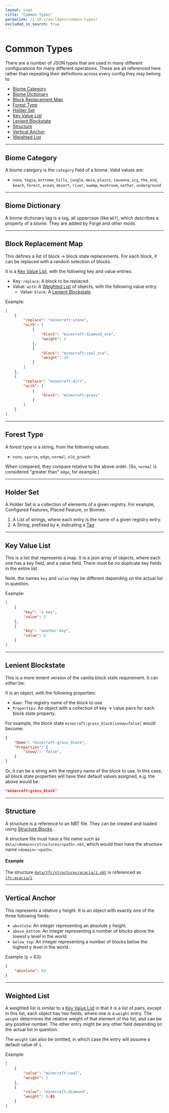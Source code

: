 ```yaml
---
layout: page
title: "Common Types"
permalink: /1.18.x/worldgen/common-types/
excluded_in_search: true
---
```


# Common Types

There are a number of JSON types that are used in many different configurations for many different operations. These are all referenced here rather than repeating their definitions across every config they may belong to.

<!--linky_begin_sort_alphabetical-->

- [Biome Category](#biome-category)
- [Biome Dictionary](#biome-dictionary)
- [Block Replacement Map](#block-replacement-map)
- [Forest Type](#forest-type)
- [Holder Set](#holder-set)
- [Key Value List](#key-value-list)
- [Lenient Blockstate](#lenient-blockstate)
- [Structure](#structure)
- [Vertical Anchor](#vertical-anchor)
- [Weighted List](#weighted-list)

<!--linky_end_sort_alphabetical-->

<hr>

## Biome Category

A biome category is the `category` field of a biome. Valid values are:

- `none`, `tagia`, `extreme_hills`, `jungle`, `mesa`, `plains`, `savanna`, `icy`, `the_end`, `beach`, `forest`, `ocean`, `desert`, `river`, `swamp`, `mushroom`, `nether`, `underground`

<hr>

## Biome Dictionary

A biome dictionary tag is a tag, all uppercase (like `WET`), which describes a property of a biome. They are added by Forge and other mods.

<hr>

## Block Replacement Map

This defines a list of block -> block state replacements. For each block, it can be replaced with a random selection of blocks.

It is a [Key Value List](#key-value-list), with the following key and value entries:

- Key: `replace`: A block to be replaced.
- Value: `with`: A [Weighted List](#weighted-list) of objects, with the following value entry:
  - Value: `block`: A [Lenient Blockstate](#lenient-blockstate).

Example:

```json
[
    {
        "replace": "minecraft:stone",
        "with": [
            {
                "block": "minecraft:diamond_ore",
                "weight": 2
            },
            {
                "block": "minecraft:coal_ore",
                "weight": 10
            }
        ]
    },
    {
        "replace": "minecraft:dirt",
        "with": [
            {
                "block": "minecraft:grass"
            }
        ]
    }
]
```

<hr>

## Forest Type

A forest type is a string, from the following values:

- `none`, `sparse`, `edge`, `normal`, `old_growth`

When compared, they compare relative to the above order. (So, `normal` is considered "greater than" `edge`, for example.)

<hr>

## Holder Set

A Holder Set is a collection of elements of a given registry. For example, Configured Features, Placed Feature, or Biomes.

1. A List of strings, where each entry is the name of a given registry entry.
2. A String, prefixed by `#`, indicating a [Tag](../tags/)

<hr>

## Key Value List

This is a list that represents a map. It is a json array of objects, where each one has a key field, and a value field. There must be no duplicate key fields in the entire list.

Note, the names `key` and `value` may be different depending on the actual list in question.

Example:

```json
[
    {
        "key": "a key",
        "value": 3
    },
    {
        "key": "another key",
        "value": 6
    }
]
```

<hr>

## Lenient Blockstate

This is a more lenient version of the vanilla block state requirement. It can *either* be:

It is an object, with the following properties:

- `Name`: The registry name of the block to use
- `Properties`: An object with a collection of key -> value pairs for each block state property.

For example, the block state `minecraft:grass_block[snowy=false]` would become:

```json
{
    "Name": "minecraft:grass_block",
    "Properties": {
        "snowy": "false",
    }
}
```

Or, it can be a string with the registry name of the block to use. In this case, all block state properties will have their default values assigned, e.g. the above would be:

```json
"minecraft:grass_block"
```

<hr>

## Structure

A structure is a reference to an NBT file. They can be created and loaded using [Structure Blocks](https://minecraft.wiki/w/Structure_Block).

A structure file must have a file name such as `data/<domain>/structures/<path>.nbt`, which would then have the structure name `<domain>:<path>`.

#### Example

The structure [`data/tfc/structures/acacia/1.nbt`](https://github.com/TerraFirmaCraft/TerraFirmaCraft/blob/1.18.x/src/main/resources/data/tfc/structures/acacia/1.nbt) is referenced as [`tfc:acacia/1`](https://github.com/TerraFirmaCraft/TerraFirmaCraft/blob/e89f6c553e8178346c83a1266829c61437f0c50c/src/main/resources/data/tfc/worldgen/configured_feature/tree/acacia.json#L6).

<hr>

## Vertical Anchor

This represents a relative y height. It is an object with exactly one of the three following fields:

- `absolute`: An integer representing an absolute y height.
- `above_bottom`: An integer representing a number of blocks above the lowest y level in the world.
- `below_top`: An integer representing a number of blocks below the highest y level in the world.

Example (y = 63):
```json
{
    "absolute": 63
}
```

<hr>

## Weighted List

A weighted list is similar to a [Key Value List](#key-value-list) in that it is a list of pairs, except in this list, each object has two fields, where one is a `weight` entry. The `weight` determines the relative weight of that element of the list, and can be any positive number. The other entry might be any other field depending on the actual list in question.

The `weight` can also be omitted, in which case the entry will assume a default value of `1`.

Example:

```json
[
    {
        "value": "minecraft:coal",
        "weight": 1
    },
    {
        "value": "minecraft:diamond",
        "weight": 0.01
    }
]
```